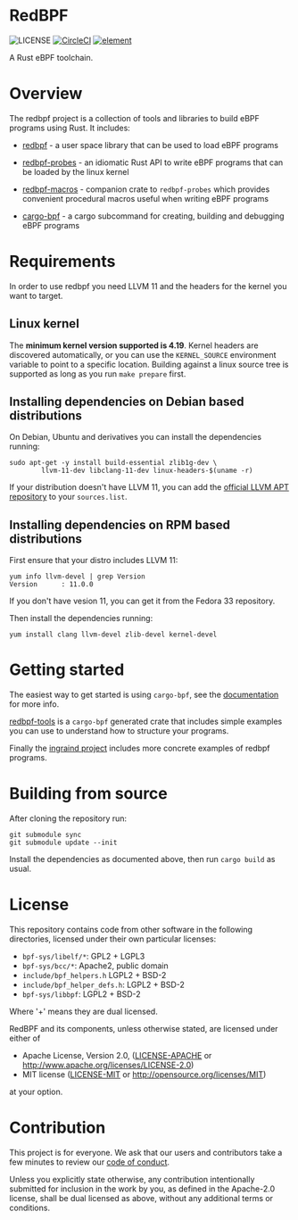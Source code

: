 RedBPF
======

![LICENSE](https://img.shields.io/badge/license-MIT%2FApache--2.0-blue.svg)
[![CircleCI](https://circleci.com/gh/redsift/redbpf.svg?style=shield)](https://circleci.com/gh/redsift/redbpf)
[![element](https://img.shields.io/matrix/redbpf:rustch.at?server_fqdn=rustch.at)](https://app.element.io/#/room/!vCJcBZDeGUXaqSvPpL:rustch.at?via=rustch.at)

A Rust eBPF toolchain.

# Overview

The redbpf project is a collection of tools and libraries to build eBPF
programs using Rust. It includes:

- [redbpf](https://ingraind.org/api/redbpf/) - a user space library that can be
  used to load eBPF programs

- [redbpf-probes](https://ingraind.org/api/redbpf_probes/) - an idiomatic Rust
  API to write eBPF programs that can be loaded by the linux kernel

- [redbpf-macros](https://ingraind.org/api/redbpf_macros/) - companion crate to
  `redbpf-probes` which provides convenient procedural macros useful when
  writing eBPF programs

- [cargo-bpf](https://ingraind.org/api/cargo_bpf/) - a cargo subcommand for
  creating, building and debugging eBPF programs

# Requirements

In order to use redbpf you need LLVM 11 and the headers for the kernel you want
to target.

## Linux kernel

The **minimum kernel version supported is 4.19**. Kernel headers are discovered
automatically, or you can use the `KERNEL_SOURCE` environment variable to point
to a specific location. Building against a linux source tree is supported as
long as you run `make prepare` first.

## Installing dependencies on Debian based distributions

On Debian, Ubuntu and derivatives you can install the dependencies running:

	sudo apt-get -y install build-essential zlib1g-dev \
			llvm-11-dev libclang-11-dev linux-headers-$(uname -r)

If your distribution doesn't have LLVM 11, you can add the [official LLVM
APT repository](apt.llvm.org) to your `sources.list`.

## Installing dependencies on RPM based distributions

First ensure that your distro includes LLVM 11:

	yum info llvm-devel | grep Version
	Version      : 11.0.0

If you don't have vesion 11, you can get it from the Fedora 33 repository.

Then install the dependencies running:

	yum install clang llvm-devel zlib-devel kernel-devel

# Getting started

The easiest way to get started is using `cargo-bpf`, see the
[documentation](https://ingraind.org/api/cargo_bpf/) for more info.

[redbpf-tools](https://github.com/redsift/redbpf/tree/master/redbpf-tools) is a
`cargo-bpf` generated crate that includes simple examples you can use to
understand how to structure your programs.

Finally the [ingraind project](https://github.com/redsift/ingraind)
includes more concrete examples of redbpf programs.

# Building from source

After cloning the repository run:

    git submodule sync
    git submodule update --init

Install the dependencies as documented above, then run `cargo build` as usual.

# License

This repository contains code from other software in the following
directories, licensed under their own particular licenses:

 * `bpf-sys/libelf/*`: GPL2 + LGPL3
 * `bpf-sys/bcc/*`: Apache2, public domain
 * `include/bpf_helpers.h` LGPL2 + BSD-2
 * `include/bpf_helper_defs.h`: LGPL2 + BSD-2
 * `bpf-sys/libbpf`: LGPL2 + BSD-2

Where '+' means they are dual licensed.

RedBPF and its components, unless otherwise stated, are licensed under either of

 * Apache License, Version 2.0, ([LICENSE-APACHE](LICENSE-APACHE) or
	http://www.apache.org/licenses/LICENSE-2.0)
 * MIT license ([LICENSE-MIT](LICENSE-MIT) or http://opensource.org/licenses/MIT)

at your option.

# Contribution

This project is for everyone. We ask that our users and contributors
take a few minutes to review our [code of conduct](https://github.com/ingraind/project/blob/main/CODE_OF_CONDUCT.md).

Unless you explicitly state otherwise, any contribution intentionally submitted
for inclusion in the work by you, as defined in the Apache-2.0 license, shall
be dual licensed as above, without any additional terms or conditions.
